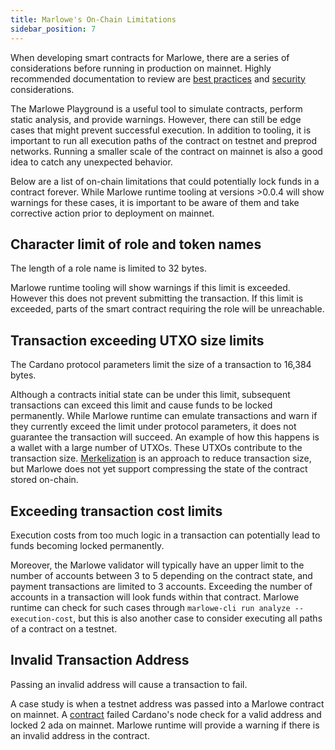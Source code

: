 ```yaml
---
title: Marlowe's On-Chain Limitations
sidebar_position: 7
---
```


When developing smart contracts for Marlowe, there are a series of considerations before running in production on mainnet. Highly recommended documentation to review are [best practices](https://github.com/input-output-hk/marlowe-cardano/blob/main/marlowe/best-practices.md) and [security](https://github.com/input-output-hk/marlowe-cardano/blob/main/marlowe/security.md) considerations.

The Marlowe Playground is a useful tool to simulate contracts, perform static analysis, and provide warnings. However, there can still be edge cases that might prevent successful execution. In addition to tooling, it is important to run all execution paths of the contract on testnet and preprod networks. Running a smaller scale of the contract on mainnet is also a good idea to catch any unexpected behavior.

Below are a list of on-chain limitations that could potentially lock funds in a contract forever. While Marlowe runtime tooling at versions >0.0.4 will show warnings for these cases, it is important to be aware of them and take corrective action prior to deployment on mainnet.

## Character limit of role and token names

The length of a role name is limited to 32 bytes.

Marlowe runtime tooling will show warnings if this limit is exceeded. However this does not prevent submitting the transaction. If this limit is exceeded, parts of the smart contract requiring the role will be unreachable.

## Transaction exceeding UTXO size limits

The Cardano protocol parameters limit the size of a transaction to 16,384 bytes.

Although a contracts initial state can be under this limit, subsequent transactions can exceed this limit and cause funds to be locked permanently. While Marlowe runtime can emulate transactions and warn if they currently exceed the limit under protocol parameters, it does not guarantee the transaction will succeed. An example of how this happens is a wallet with a large number of UTXOs. These UTXOs contribute to the transaction size. [Merkelization](./large-contracts.md#when-to-merkleize) is an approach to reduce transaction size, but Marlowe does not yet support compressing the state of the contract stored on-chain.

## Exceeding transaction cost limits

Execution costs from too much logic in a transaction can potentially lead to funds becoming locked permanently.

Moreover, the Marlowe validator will typically have an upper limit to the number of accounts between 3 to 5 depending on the contract state, and payment transactions are limited to 3 accounts. Exceeding the number of accounts in a transaction will look funds within that contract. Marlowe runtime can check for such cases through `marlowe-cli run analyze --execution-cost`, but this is also another case to consider executing all paths of a contract on a testnet.

## Invalid Transaction Address

Passing an invalid address will cause a transaction to fail.

A case study is when a testnet address was passed into a Marlowe contract on mainnet. A [contract](https://mainnet.marlowescan.com/contractView?tab=state&contractId=3e5d0ac37fc61e2c635cac9eccd98d5caef8b09eed3e6c6256453eaead093b21%231) failed Cardano's node check for a valid address and locked 2 ada on mainnet. Marlowe runtime will provide a warning if there is an invalid address in the contract.
